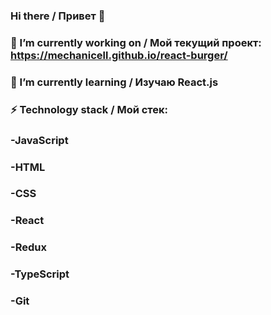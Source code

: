 ### Hi there / Привет 👋

### 🔭 I’m currently working on / Мой текущий проект: https://mechanicell.github.io/react-burger/
### 🌱 I’m currently learning / Изучаю React.js  

### ⚡ Technology stack / Мой стек: 
### -JavaScript 
### -HTML 
### -CSS 
### -React 
### -Redux
### -TypeScript  
### -Git

<!--
**MechaniCell/MechaniCell** is a ✨ _special_ ✨ repository because its `README.md` (this file) appears on your GitHub profile.

Here are some ideas to get you started:

- 👯 I’m looking to collaborate on ...
- 🤔 I’m looking for help with ...
- 💬 Ask me about ...
- 📫 How to reach me: ...
- 😄 Pronouns: ...
- ⚡ Fun fact: ...
-->
